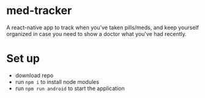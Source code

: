# med-tracker

A react-native app to track when you've taken pills/meds, and keep yourself organized in case you need to show a doctor what you've had recently. 

# Set up
* download repo
* run `npm i` to install node modules
* run `npm run android` to start the application
